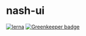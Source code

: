 # nash-ui

[![lerna](https://img.shields.io/badge/maintained%20with-lerna-cc00ff.svg)](https://lernajs.io/) [![Greenkeeper badge](https://badges.greenkeeper.io/zacharytamas/nash-ui.svg)](https://greenkeeper.io/)
